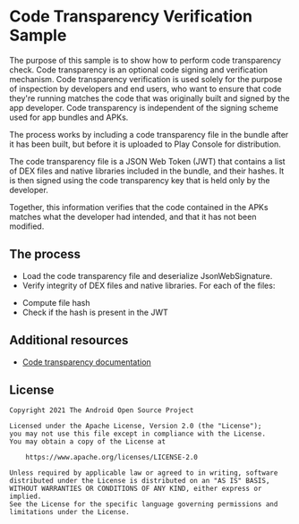 # Code Transparency Verification Sample
The purpose of this sample is to show how to perform code transparency check. 
Code transparency is an optional code signing and verification mechanism. Code 
transparency verification is used solely for the purpose of inspection by 
developers and end users, who want to ensure that code they're running matches 
the code that was originally built and signed by the app developer. Code 
transparency is independent of the signing scheme used for app bundles and APKs.

The process works by including a code transparency file in the bundle after it 
has been built, but before it is uploaded to Play Console for distribution.

The code transparency file is a JSON Web Token (JWT) that contains a list of DEX
files and native libraries included in the bundle, and their hashes. It is then
signed using the code transparency key that is held only by the developer.

Together, this information verifies that the code contained in the APKs matches 
what the developer had intended, and that it has not been modified.

## The process
* Load the code transparency file and deserialize JsonWebSignature.
* Verify integrity of DEX files and native libraries. For each of the files:
- Compute file hash
- Check if the hash is present in the JWT

## Additional resources
* [Code transparency documentation](https://developer.android.com/guide/app-bundle/code-transparency)

## License
```
Copyright 2021 The Android Open Source Project

Licensed under the Apache License, Version 2.0 (the "License");
you may not use this file except in compliance with the License.
You may obtain a copy of the License at

    https://www.apache.org/licenses/LICENSE-2.0

Unless required by applicable law or agreed to in writing, software
distributed under the License is distributed on an "AS IS" BASIS,
WITHOUT WARRANTIES OR CONDITIONS OF ANY KIND, either express or implied.
See the License for the specific language governing permissions and
limitations under the License.
```